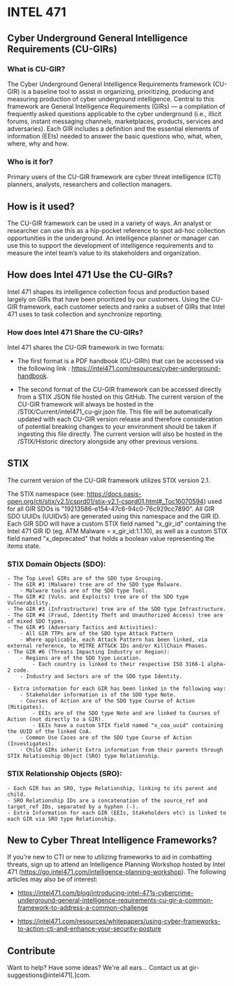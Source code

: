 # **INTEL 471**
## **Cyber Underground General Intelligence Requirements (CU-GIRs)**


### What is CU-GIR?

The Cyber Underground General Intelligence Requirements framework (CU-GIR) is a baseline tool to assist in organizing, prioritizing, producing and measuring production of cyber underground intelligence. Central to this framework are General Intelligence Requirements (GIRs) — a compilation of frequently asked questions applicable to the cyber underground (i.e., illicit forums, instant messaging channels, marketplaces, products, services and adversaries). Each GIR includes a definition and the essential elements of information (EEIs) needed to answer the basic questions who, what, when, where, why and how.

### Who is it for?

Primary users of the CU-GIR framework are cyber threat intelligence (CTI) planners, analysts, researchers and collection managers.

## How is it used?

The CU-GIR framework can be used in a variety of ways. An analyst or researcher can use this as a hip-pocket reference to spot ad-hoc collection opportunities in the underground. An intelligence planner or manager can use this to support the development of intelligence requirements and to measure the intel team’s value to its stakeholders and organization.

## How does Intel 471 Use the CU-GIRs?

Intel 471 shapes its intelligence collection focus and production based largely on GIRs that have been prioritized by our customers. Using the CU-GIR framework, each customer selects and ranks a subset of GIRs that Intel 471 uses to task collection and synchronize reporting.

### How does Intel 471 Share the CU-GIRs?

Intel 471 shares the CU-GIR framework in two formats:

- The first format is a PDF handbook (CU-GIRh) that can be accessed via the following link : https://intel471.com/resources/cyber-underground-handbook.

- The second format of the CU-GIR framework can be accessed directly from a STIX JSON file hosted on this GitHub. The current version of the CU-GIR framework will always be hosted in the /STIX/Current/intel471_cu-gir.json file. This file will be automatically updated with each CU-GIR version release and therefore consideration of potential breaking changes to your environment should be taken if ingesting this file directly. The current version will also be hosted in the /STIX/Historic directory alongside any other previous versions.

## STIX

The current version of the CU-GIR framework utilizes STIX version 2.1.

The STIX namespace (see: https://docs.oasis-open.org/cti/stix/v2.1/csprd01/stix-v2.1-csprd01.html#_Toc16070594) used for all GIR SDOs is "19213586-e154-47c6-94c0-76c929cc7890". All GIR SDO UUIDs (UUIDv5) are generated using this namespace and the GIR ID. Each GIR SDO will have a custom STIX field named "x_gir_id" containing the Intel 471 GIR ID (eg, ATM Malware = x_gir_id:1.1.10), as well as a custom STIX field named "x_deprecated" that holds a boolean value representing the items state.

### STIX Domain Objects (SDO):

    - The Top Level GIRs are of the SDO type Grouping.
    - The GIR #1 (Malware) tree are of the SDO type Malware.
        - Malware tools are of the SDO type Tool.
    - The GIR #2 (Vuln. and Exploits) tree are of the SDO type Vulnerability.
    - The GIR #3 (Infrastructure) tree are of the SDO type Infrastructure.
    - The GIR #4 (Fraud, Identity Theft and Unauthorized Access) tree are of mixed SDO types.
    - The GIR #5 (Adversary Tactics and Activities):
        - All GIR TTPs are of the SDO type Attack Pattern
        - Where applicable, each Attack Pattern has been linked, via external reference, to MITRE ATT&CK IDs and/or KillChain Phases.
    - The GIR #6 (Threats Impacting Industry or Region):
        - Regions are of the SDO type Location.
            - Each country is linked to their respective ISO 3166-1 alpha-2 code.
        - Industry and Sectors are of the SDO type Identity.
   
    - Extra information for each GIR has been linked in the following way:
        - Stakeholder information is of the SDO type Note.
        - Courses of Action are of the SDO type Course of Action (Mitigates).
            - EEIs are of the SDO type Note and are linked to Courses of Action (not directly to a GIR).
            - EEIs have a custom STIX field named "x_coa_uuid" containing the UUID of the linked CoA.
        - Common Use Cases are of the SDO type Course of Action (Investigates).
        - Child GIRs inherit Extra information from their parents through STIX Relationship Object (SRO) type Relationship.
   
### STIX Relationship Objects (SRO):

    - Each GIR has an SRO, type Relationship, linking to its parent and child.
    - SRO Relationship IDs are a concatenation of the source_ref and target_ref IDs, separated by a hyphen (-).
    - Extra Information for each GIR (EEIs, Stakeholders etc) is linked to each GIR via SRO type Relationship.

## New to Cyber Threat Intelligence Frameworks?

If you're new to CTI or new to utilizing frameworks to aid in combatting threats, sign up to attend an Intelligence Planning Workshop hosted by Intel 471 (https://go.intel471.com/intelligence-planning-workshop). The following articles may also be of interest:

- https://intel471.com/blog/introducing-intel-471s-cybercrime-underground-general-intelligence-requirements-cu-gir-a-common-framework-to-address-a-common-challenge

- https://intel471.com/resources/whitepapers/using-cyber-frameworks-to-action-cti-and-enhance-your-security-posture

## Contribute

Want to help? Have some ideas? We're all ears... Contact us at gir-suggestions@intel471[.]com.
